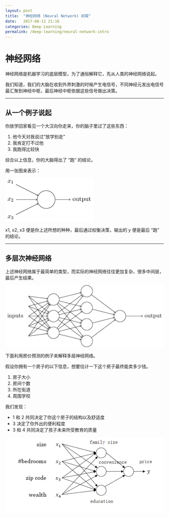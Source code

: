 ```yaml
---
layout: post
title:  "神经网络 (Neural Network) 初探"
date:   2017-08-11 21:16
categories: Deep Learning
permalink: /deep-learning/neural-network-intro
---
```


# 神经网络

神经网络是机器学习的底层模型，为了通俗解释它，先从人类的神经网络说起。

我们知道，我们的大脑在收到外界刺激的时候产生电信号，不同神经元发出电信号最汇聚到神经中枢，最后神经中枢依据这些信号做出决策。

---

## 从一个例子说起

你放学回家看见一个大汉向你走来，你的脑子里过了这些东西：

1. 他今天对我说过“放学别走”
2. 我肯定打不过他
3. 我跑得比较快

综合以上信息，你的大脑得出了 “跑” 的结论。

用一张图来表示：

![network](../images/deep-learning/simplegraph.png)

x1, x2, x3 便是你上述所想的种种，最后通过权衡决策，输出的 y 便是最后 “跑” 的结论。

---

## 多层次神经网络

上述神经网络属于最简单的类型，而实际的神经网络往往更加复杂，很多中间层，最后产生结果。

![multilayer](../images/deep-learning/multilayer.png)

下面利用房价预测的例子来解释多层神经网络。

假设你拥有一个房子的以下信息，想要估计一下这个房子最终能卖多少钱。

1. 房子大小
2. 房间个数
3. 所在街道
4. 周围学校

我们发现：

* 1 和 2 共同决定了你这个房子的结构以及舒适度
* 3 决定了你外出的便利程度
* 3 和 4 共同决定了孩子未来所受教育的质量

![multilayereg](../images/deep-learning/multilayereg.png)